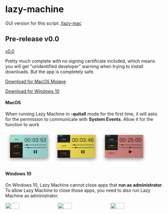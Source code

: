 # lazy-machine
GUI version for this script: [/lazy-mac](https://github.com/tam-lam/lazy-mac)

## Pre-release v0.0
[v0.0](https://github.com/tam-lam/lazy-machine/releases/tag/v0.0)

Pretty much complete with no signing certificate included, which means you will get "unidentified developer" warning when trying to install downloads. But the app is completely safe.

[Download for MacOS Mojave](https://github.com/tam-lam/lazy-machine/releases/download/v0.0/Lazy.Machine.app.zip)

[Download for Windows 10](https://github.com/tam-lam/lazy-machine/releases/download/v0.0/Lazy.Machine.Win10.zip)

#### MacOS
When running Lazy Machine in __-quitall__ mode for the first time, it will asks for the permission to communicate with __System Events__. Allow it for the function to work

<img src="https://github.com/tam-lam/lazy-mac-gui/blob/master/MacOS/assets/sleep.png" width="30%" height="30%"><img src="https://github.com/tam-lam/lazy-mac-gui/blob/master/MacOS/assets/quitall.png" width="30%" height="30%"><img src="https://github.com/tam-lam/lazy-mac-gui/blob/master/MacOS/assets/shutdown.png" width="30%" height="30%">


#### Windows 10

On Windows 10, Lazy Machine cannot close apps that __run as administrator__. To allow Lazy Machine to close those apps, you need to also run Lazy Machine as administrator.

<img src="https://github.com/tam-lam/lazy-machine/blob/master/Win10/assets/sleepWin10.PNG" width="30%" height="30%">&nbsp;&nbsp;&nbsp;&nbsp;<img src="https://github.com/tam-lam/lazy-machine/blob/master/Win10/assets/quitallWin10.PNG" width="30%" height="30%">&nbsp;&nbsp;&nbsp;&nbsp;<img src="https://github.com/tam-lam/lazy-machine/blob/master/Win10/assets/shutdownWin10.PNG" width="30%" height="30%">

